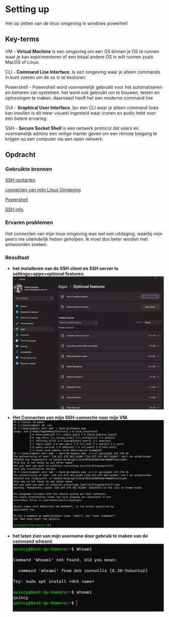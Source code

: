 # Setting up
Het op zetten van de linux omgeving in windows powerhell
## Key-terms
VM - **Virtual Machine** is een omgeving om een OS binnen je OS te runnen waar je kan expirimenteren of een totaal andere OS in wilt runnen zoals MacOS of Linux.

CLI - **Command Line Interface**. Is een omgeving waar je alleen commands in kunt voeren om de os in te besturen.

Powershell - Powershell word voornamelijk gebruikt voor het automatiseren en beheren van systemen. het word ook gebruikt om te bouwen, testen en oplossingen te maken. daarnaast heeft het een moderne command line

GUI - **Graphical User Interface**. Ipv een CLI waar je alleen command lines kan invullen is dit meer visueel ingesteld waar iconen en audio hebt voor een *betere* ervaring.

SSH - **Secure Socket Shell** is een netwerk protocol dat users en voornamelijk admins een veilige manier geven om een remote toegang te krijgen op een computer via een open netwerk.
## Opdracht
### Gebruikte bronnen
[SSH opstarten](https://learn.microsoft.com/en-us/windows-server/administration/openssh/openssh_install_firstuse?tabs=gui)

[connecten van mijn Linux Omgeving](https://www.linode.com/docs/guides/connect-to-server-over-ssh-on-windows/)

[Powershell](https://learn.microsoft.com/en-us/powershell/scripting/overview?view=powershell-7.3) 

[SSH info](https://www.techtarget.com/searchsecurity/definition/Secure-Shell) 

### Ervaren problemen
Het connecten van mijn linux omgeving was wel een uitdaging. waarbij mijn peers me uiteindelijk heben geholpen. Ik moet dus beter worden met antwoorden zoeken.

### Resultaat
- **het installeren van de SSH client en SSH server in settings>apps>optional features.**
![Settings](/00_includes/Settings.png)

- **Het Connecten van mijn SSH-connectie naar mijn VM.**
![connection](/00_includes/Powershell-login.png)

- **het laten zien van mijn username door gebruik te maken van de command whoami**
![username](/00_includes/connectionSSH.png)